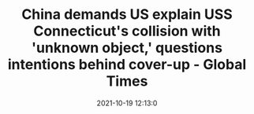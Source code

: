 ---
"title": "China demands US explain USS Connecticut's collision with 'unknown object,' questions intentions behind cover-up - Global Times"
"date": "2021-10-19 12:13:0"
"feed_name": "GOOGLENEWSCONSTRUCTION"
"feed_website": "https://news.google.com/search?q=construction%2Bincident&hl=en-US&gl=US&ceid=US:en"
"feed_rss": "https://news.google.com/rss/search?q=construction%2Bincident&hl=en-US&gl=US&ceid=US:en"
"link": "https://www.globaltimes.cn/page/202110/1236732.shtml"
"source": "{'href': 'https://www.globaltimes.cn', 'title': 'Global Times'}"
"file": "_posts/2021-1-1-82129c4a883c6e57cd548fc023ebd8e7d2d52d06.md"
"accident": "0"
"drilling": "0"
"represented_by": "0"
"dead": "0"
"injured": "0"
"arrested": "0"
"place": "unknown place"
"where": "unknown site"
"causes": "unknown"
"place_uri": "unknown place"
---